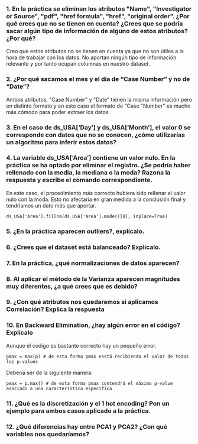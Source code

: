 ### 1. En la práctica se eliminan los atributos "Name", "Investigator or Source", "pdf", "href formula", "href", "original order". ¿Por qué crees que no se tienen en cuenta? ¿Crees que se podría sacar algún tipo de información de alguno de estos atributos? ¿Por qué?

<p>Creo que estos atributos no se tienen en cuenta ya que no son útiles a la hora de trabajar con los datos. No aportan ningún tipo de información relevante y por tanto ocupan columnas en nuestro dataset.</p>

### 2. ¿Por qué sacamos el mes y el día de “Case Number” y no de “Date”?

<p>Ambos atributos, "Case Number" y "Date" tienen la misma información pero en distinto formato y en este caso el formato de "Case "Number" es mucho más cómodo para poder extraer los datos.</p>

### 3. En el caso de ds_USA[‘Day’] y ds_USA[‘Month’], el valor 0 se corresponde con datos que no se conocen, ¿cómo utilizarías un algoritmo para inferir estos datos?


### 4. La variable ds_USA[‘Area’] contiene un valor nulo. En la práctica se ha optado por eliminar el registro. ¿Se podría haber rellenado con la media, la mediana o la moda? Razona la respuesta y escribe el comando correspondiente.

<p> En este caso, el procedimiento más correcto hubiera sido rellenar el valor nulo con la moda. Esto no afectaría en gran medida a la conclusión final y tendríamos un dato más que aportar. </p>

```copyable
ds_USA['Area'].fillna(ds_USA['Area'].mode()[0], inplace=True)
```

### 5. ¿En la práctica aparecen outliers?, explícalo.

### 6. ¿Crees que el dataset está balanceado? Explícalo.

### 7. En la práctica, ¿qué normalizaciones de datos aparecen?

### 8. Al aplicar el método de la Varianza aparecen magnitudes muy diferentes, ¿a qué crees que es debido?

### 9. ¿Con qué atributos nos quedaremos si aplicamos Correlación? Explica la respuesta

### 10.  En Backward Elimination, ¿hay algún error en el código? Explícalo
<p>Aunque el código es bastante correcto hay un pequeño error.</p>

    pmax = max(p) # de esta forma pmax esstá recibiendo el valor de todos los p-values
<p>Debería ser de la siguiente manera:</p>

    pmax = p.max() # de esta forma pmax contendrá el máximo p-value asociado a una característica específica

### 11. ¿Qué es la discretización y el 1 hot encoding? Pon un ejemplo para ambos casos aplicado a la práctica. 
 
### 12. ¿Qué diferencias hay entre PCA1 y PCA2? ¿Con qué variables nos quedaríamos? 
